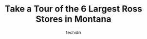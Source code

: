 ---
layout: ampstory
image: https://i0.wp.com/www.depkes.org/wp-content/uploads/2023/06/ross-0-in-montana-1685968908.jpeg?resize=640,853
author: techidn
featured: false
description: Discover the impressive array of Ross options in Montana, where you can find 6 of the largest Ross establishments in the area. From renowned classics to hidden gems, Montana offers a diverse
title: Take a Tour of the 6 Largest Ross Stores in Montana
cover:
   title: Take a Tour of the 6 Largest Ross Stores in Montana
   subtitle: Rickpate
   background: https://www.depkes.org/wp-content/uploads/2023/06/ross-0-in-montana-1685968908.jpeg

pages: 
 - layout: thirds
   top: <h1>#1 Ross Dress for Less</h1>
   bottom: "<p>Great place to find brand name clothes and shoes. You need plenty of time and patience to go through the alleys and find your bargains. Sometime you can find cool items a</p>"
   background: https://www.depkes.org/wp-content/uploads/2023/06/ross-1-in-montana-1685968909.jpeg
   backgroundblur: true
 - layout: thirds
   top: <h1>#2 Ross Dress for Less</h1>
   bottom: "<p>3275 N Reserve St, Missoula, MT 59808, United States</p>"
   background: https://www.depkes.org/wp-content/uploads/2023/06/ross-2-in-montana-1685968909.jpeg
   cta:
      link: https://www.depkes.org/blog/take-a-tour-of-the-6-largest-ross-stores-in-montana/
      text: Take a Tour of the 6 Largest Ross Stores in Montana
 - layout: thirds
   top: <h1>#3 Ross Dress for Less</h1>
   bottom: "<p>3205 N Montana Ave, Helena, MT 59602, United States</p>"
   background: https://www.depkes.org/wp-content/uploads/2023/06/ross-3-in-montana-1685968909.jpeg
   cta:
      link: https://www.depkes.org/blog/take-a-tour-of-the-6-largest-ross-stores-in-montana/
      text: Take a Tour of the 6 Largest Ross Stores in Montana
 - layout: thirds
   top: <h1>#4 Ross Dress for Less</h1>
   bottom: "<p>2855 N 19th Ave, Bozeman, MT 59718, United States</p>"
   background: https://images.unsplash.com/photo-1541356665065-22676f35dd40?ixlib=rb-4.0.3&ixid=MnwxMjA3fDB8MHxwaG90by1wYWdlfHx8fGVufDB8fHx8&auto=format&fit=crop&w=640&h=853&q=80
   cta:
      link: https://www.depkes.org/blog/take-a-tour-of-the-6-largest-ross-stores-in-montana/
      text: Take a Tour of the 6 Largest Ross Stores in Montana
 - layout: thirds
   top: <h1>#5 Ross Dress for Less</h1>
   bottom: "<p>2387 US-93, Kalispell, MT 59901, United States</p>"
   background: https://images.unsplash.com/photo-1567360425618-1594206637d2?ixlib=rb-4.0.3&ixid=MnwxMjA3fDB8MHxwaG90by1wYWdlfHx8fGVufDB8fHx8&auto=format&fit=crop&w=640&h=853&q=80
   cta:
      link: https://www.depkes.org/blog/take-a-tour-of-the-6-largest-ross-stores-in-montana/
      text: Take a Tour of the 6 Largest Ross Stores in Montana

 - layout: thirds
   middle: Continue reading...
   background: https://images.unsplash.com/photo-1608411404720-c8f0417bcdba?ixlib=rb-4.0.3&ixid=MnwxMjA3fDB8MHxwaG90by1wYWdlfHx8fGVufDB8fHx8&auto=format&fit=crop&w=640&h=853&q=80
   cta:
      link: https://www.depkes.org/blog/take-a-tour-of-the-6-largest-ross-stores-in-montana/
      text: Take a Tour of the 6 Largest Ross Stores in Montana
      
---